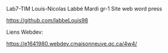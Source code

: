 
Lab7-TIM 
Louis-Nicolas Labbé
Mardi gr-1
Site web word press 

https://github.com/labbeLouis98

Liens Webdev: 

https://e1641980.webdev.cmaisonneuve.qc.ca/4w4/

